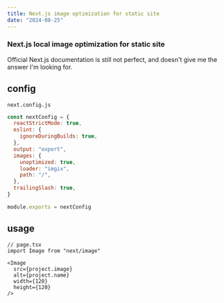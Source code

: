```yaml
---
title: Next.js image optimization for static site
date: "2024-08-25"
---
```


### Next.js local image optimization for static site

Official Next.js documentation is still not perfect, and doesn't give me the answer I'm looking for.


## config

`next.config.js`

```js
const nextConfig = {
  reactStrictMode: true,
  eslint: {
    ignoreDuringBuilds: true,
  },
  output: "export",
  images: {
    unoptimized: true,
    loader: "imgix",
    path: "/",
  },
  trailingSlash: true,
}

module.exports = nextConfig
```

## usage

```tsx
// page.tsx
import Image from "next/image"

<Image
  src={project.image}
  alt={project.name}
  width={120}
  height={120}
/>
```
